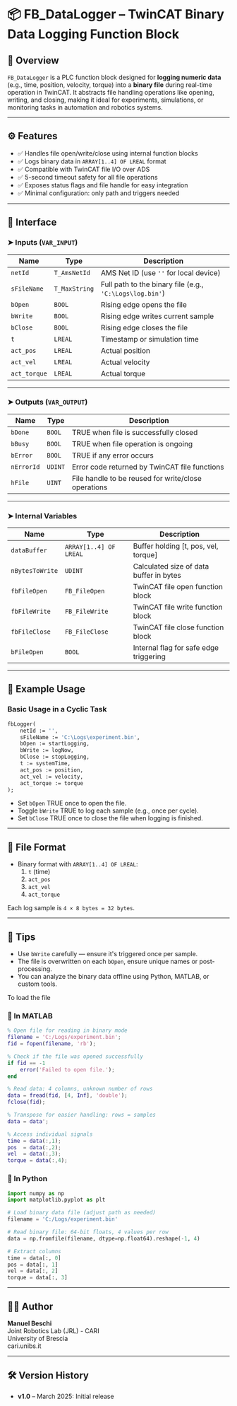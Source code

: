 
# 📦 FB_DataLogger – TwinCAT Binary Data Logging Function Block

## 🧩 Overview

`FB_DataLogger` is a PLC function block designed for **logging numeric data** (e.g., time, position, velocity, torque) into a **binary file** during real-time operation in TwinCAT. It abstracts file handling operations like opening, writing, and closing, making it ideal for experiments, simulations, or monitoring tasks in automation and robotics systems.

---

## ⚙️ Features

- ✅ Handles file open/write/close using internal function blocks
- ✅ Logs binary data in `ARRAY[1..4] OF LREAL` format
- ✅ Compatible with TwinCAT file I/O over ADS
- ✅ 5-second timeout safety for all file operations
- ✅ Exposes status flags and file handle for easy integration
- ✅ Minimal configuration: only path and triggers needed

---

## 🧮 Interface

### ➤ Inputs (`VAR_INPUT`)

| Name         | Type          | Description                                              |
|--------------|---------------|----------------------------------------------------------|
| `netId`      | `T_AmsNetId`  | AMS Net ID (use `''` for local device)                   |
| `sFileName`  | `T_MaxString` | Full path to the binary file (e.g., `'C:\Logs\log.bin'`) |
| `bOpen`      | `BOOL`        | Rising edge opens the file                               |
| `bWrite`     | `BOOL`        | Rising edge writes current sample                        |
| `bClose`     | `BOOL`        | Rising edge closes the file                              |
| `t`          | `LREAL`       | Timestamp or simulation time                             |
| `act_pos`    | `LREAL`       | Actual position                                          |
| `act_vel`    | `LREAL`       | Actual velocity                                          |
| `act_torque` | `LREAL`       | Actual torque                                            |

---

### ➤ Outputs (`VAR_OUTPUT`)

| Name        | Type     | Description                                               |
|-------------|----------|-----------------------------------------------------------|
| `bDone`     | `BOOL`   | TRUE when file is successfully closed                     |
| `bBusy`     | `BOOL`   | TRUE when file operation is ongoing                       |
| `bError`    | `BOOL`   | TRUE if any error occurs                                  |
| `nErrorId`  | `UDINT`  | Error code returned by TwinCAT file functions             |
| `hFile`     | `UINT`   | File handle to be reused for write/close operations       |

---

### ➤ Internal Variables

| Name            | Type                  | Description                              |
|-----------------|-----------------------|------------------------------------------|
| `dataBuffer`    | `ARRAY[1..4] OF LREAL`| Buffer holding [t, pos, vel, torque]     |
| `nBytesToWrite` | `UDINT`               | Calculated size of data buffer in bytes  |
| `fbFileOpen`    | `FB_FileOpen`         | TwinCAT file open function block         |
| `fbFileWrite`   | `FB_FileWrite`        | TwinCAT file write function block        |
| `fbFileClose`   | `FB_FileClose`        | TwinCAT file close function block        |
| `bFileOpen`     | `BOOL`                | Internal flag for safe edge triggering   |

---

## 🚀 Example Usage

### Basic Usage in a Cyclic Task

```pascal
fbLogger(
    netId := '',
    sFileName := 'C:\Logs\experiment.bin',
    bOpen := startLogging,
    bWrite := logNow,
    bClose := stopLogging,
    t := systemTime,
    act_pos := position,
    act_vel := velocity,
    act_torque := torque
);
```

- Set `bOpen` TRUE once to open the file.
- Toggle `bWrite` TRUE to log each sample (e.g., once per cycle).
- Set `bClose` TRUE once to close the file when logging is finished.

---

## 📂 File Format

- Binary format with `ARRAY[1..4] OF LREAL`:
  1. `t` (time)
  2. `act_pos`
  3. `act_vel`
  4. `act_torque`

Each log sample is `4 × 8 bytes = 32 bytes`.

---

## 🧠 Tips

- Use `bWrite` carefully — ensure it's triggered once per sample.
- The file is overwritten on each `bOpen`, ensure unique names or post-processing.
- You can analyze the binary data offline using Python, MATLAB, or custom tools.

To load the file 
### 🔎 In MATLAB
```matlab
% Open file for reading in binary mode
filename = 'C:/Logs/experiment.bin';
fid = fopen(filename, 'rb');

% Check if the file was opened successfully
if fid == -1
    error('Failed to open file.');
end

% Read data: 4 columns, unknown number of rows
data = fread(fid, [4, Inf], 'double');
fclose(fid);

% Transpose for easier handling: rows = samples
data = data';

% Access individual signals
time = data(:,1);
pos  = data(:,2);
vel  = data(:,3);
torque = data(:,4);
```

### 🐍 In Python

```python
import numpy as np
import matplotlib.pyplot as plt

# Load binary data file (adjust path as needed)
filename = 'C:/Logs/experiment.bin'

# Read binary file: 64-bit floats, 4 values per row
data = np.fromfile(filename, dtype=np.float64).reshape(-1, 4)

# Extract columns
time = data[:, 0]
pos = data[:, 1]
vel = data[:, 2]
torque = data[:, 3]
```
---

## 🧑‍💻 Author

**Manuel Beschi**  
Joint Robotics Lab (JRL) - CARI  
University of Brescia  
cari.unibs.it

---

## 🛠️ Version History

- **v1.0** – March 2025: Initial release
